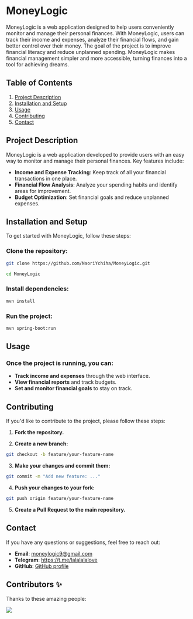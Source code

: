 # MoneyLogic

MoneyLogic is a web application designed to help users conveniently monitor and manage their personal finances. With MoneyLogic, users can track their income and expenses, analyze their financial flows, and gain better control over their money. The goal of the project is to improve financial literacy and reduce unplanned spending. MoneyLogic makes financial management simpler and more accessible, turning finances into a tool for achieving dreams.

## Table of Contents

1. [Project Description](#project-description)
2. [Installation and Setup](#installation-and-setup)
3. [Usage](#usage)
4. [Contributing](#contributing)
5. [Contact](#contact)

## Project Description

MoneyLogic is a web application developed to provide users with an easy way to monitor and manage their personal finances. Key features include:

- **Income and Expense Tracking**: Keep track of all your financial transactions in one place.
- **Financial Flow Analysis**: Analyze your spending habits and identify areas for improvement.
- **Budget Optimization**: Set financial goals and reduce unplanned expenses.

## Installation and Setup

To get started with MoneyLogic, follow these steps:

### Clone the repository:
```bash
git clone https://github.com/NaoriYchiha/MoneyLogic.git

cd MoneyLogic
```
### Install dependencies:
```bash
mvn install
```

### Run the project:
```bash
mvn spring-boot:run
```


## Usage
### Once the project is running, you can:

- **Track income and expenses** through the web interface.
- **View financial reports** and track budgets.
- **Set and monitor financial goals** to stay on track.


## Contributing

If you'd like to contribute to the project, please follow these steps:

1. **Fork the repository.**

2. **Create a new branch:**
```bash
git checkout -b feature/your-feature-name
```
   
3. **Make your changes and commit them:**

```bash
git commit -m "Add new feature: ..."
```

4. **Push your changes to your fork:**
```bash
git push origin feature/your-feature-name
```

5. **Create a Pull Request to the main repository.**


## Contact

If you have any questions or suggestions, feel free to reach out:

- **Email**: moneylogic9@gmail.com
- **Telegram**: https://t.me/lalalalalove
- **GitHub**: [GitHub profile](https://github.com/NaoriYchiha)

## Contributors ✨

Thanks to these amazing people:

<a href="https://github.com/NaoriYchiha/MoneyLogic/graphs/contributors">
  <img src="https://contrib.rocks/image?repo=NaoriYchiha/MoneyLogic" />
</a>
